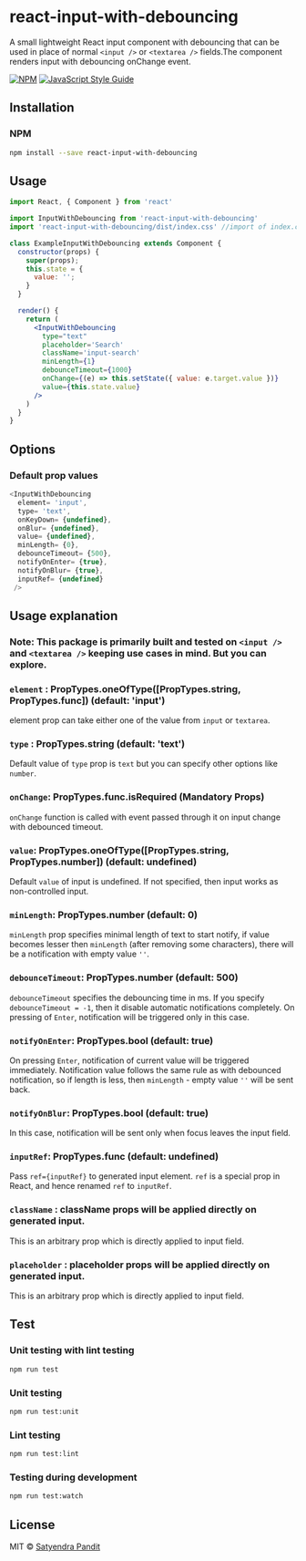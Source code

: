 # react-input-with-debouncing

A small lightweight React input component with debouncing that can be used in place of normal `<input />` or `<textarea />` fields.The component renders input with debouncing onChange event.

[![NPM](https://img.shields.io/npm/v/react-input-with-debouncing.svg)](https://www.npmjs.com/package/react-input-with-debouncing) [![JavaScript Style Guide](https://img.shields.io/badge/code_style-standard-brightgreen.svg)](https://standardjs.com)

## Installation

### NPM

```bash
npm install --save react-input-with-debouncing
```

## Usage

```jsx
import React, { Component } from 'react'

import InputWithDebouncing from 'react-input-with-debouncing'
import 'react-input-with-debouncing/dist/index.css' //import of index.css is optional

class ExampleInputWithDebouncing extends Component {
  constructor(props) {
    super(props);
    this.state = {
      value: '';
    }
  }

  render() {
    return (
      <InputWithDebouncing
        type="text"
        placeholder='Search'
        className='input-search'
        minLength={1}
        debounceTimeout={1000}
        onChange={(e) => this.setState({ value: e.target.value })}
        value={this.state.value}
      />
    )
  }
}
```

## Options

### Default prop values

```js
<InputWithDebouncing
  element= 'input',
  type= 'text',
  onKeyDown= {undefined},
  onBlur= {undefined},
  value= {undefined},
  minLength= {0},
  debounceTimeout= {500},
  notifyOnEnter= {true},
  notifyOnBlur= {true},
  inputRef= {undefined}
 />
```

## Usage explanation

### Note: This package is primarily built and tested on `<input />` and `<textarea />` keeping use cases in mind. But you can explore.

### `element` : PropTypes.oneOfType([PropTypes.string, PropTypes.func]) (default: 'input')

element prop can take either one of the value from `input` or `textarea`.

### `type` : PropTypes.string (default: 'text')

Default value of `type` prop is `text` but you can specify other options like `number`.

### `onChange`: PropTypes.func.isRequired (Mandatory Props)

`onChange` function is called with event passed through it on input change with debounced timeout.

### `value`: PropTypes.oneOfType([PropTypes.string, PropTypes.number]) (default: undefined)

Default `value` of input is undefined. If not specified, then input works as non-controlled input.

### `minLength`: PropTypes.number (default: 0)

`minLength` prop specifies minimal length of text to start notify, if value becomes lesser then `minLength` (after removing some characters), there will be a notification with empty value `''`.

### `debounceTimeout`: PropTypes.number (default: 500)

`debounceTimeout` specifies the debouncing time in ms. If you specify `debounceTimeout = -1`, then it disable automatic notifications completely. On pressing of `Enter`, notification will be triggered only in this case.

### `notifyOnEnter`: PropTypes.bool (default: true)

On pressing `Enter`, notification of current value will be triggered immediately. Notification value follows the same rule as with debounced notification, so if length is less, then `minLength` - empty value `''` will be sent back.

### `notifyOnBlur`: PropTypes.bool (default: true)

In this case, notification will be sent only when focus leaves the input field.

### `inputRef`: PropTypes.func (default: undefined)

Pass `ref={inputRef}` to generated input element. `ref` is a special prop in React, and hence renamed `ref` to `inputRef`.

### `className` : className props will be applied directly on generated input.

This is an arbitrary prop which is directly applied to input field.

### `placeholder` : placeholder props will be applied directly on generated input.

This is an arbitrary prop which is directly applied to input field.

## Test

### Unit testing with lint testing

```bash
npm run test
```

### Unit testing

```bash
npm run test:unit
```

### Lint testing

```bash
npm run test:lint
```

### Testing during development

```bash
npm run test:watch
```

## License

MIT © [Satyendra Pandit](https://github.com/satyendra2013)
